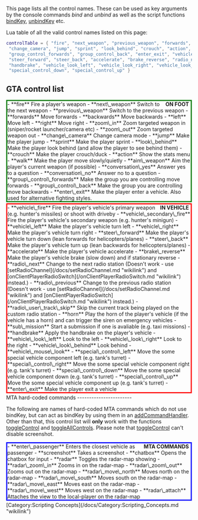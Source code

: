 This page lists all the control names. These can be used as key arguments by the console commands *bind* and *unbind* as well as the script functions [bindKey](/docs/bindKey.md "wikilink"), [unbindKey](/unbindKey.md "wikilink") etc.

Lua table of all the valid control names listed on this page:

``` lua
controlTable = { "fire", "next_weapon", "previous_weapon", "forwards", "backwards", "left", "right", "zoom_in", "zoom_out",
 "change_camera", "jump", "sprint", "look_behind", "crouch", "action", "walk", "aim_weapon", "conversation_yes", "conversation_no",
 "group_control_forwards", "group_control_back", "enter_exit", "vehicle_fire", "vehicle_secondary_fire", "vehicle_left", "vehicle_right",
 "steer_forward", "steer_back", "accelerate", "brake_reverse", "radio_next", "radio_previous", "radio_user_track_skip", "horn", "sub_mission",
 "handbrake", "vehicle_look_left", "vehicle_look_right", "vehicle_look_behind", "vehicle_mouse_look", "special_control_left", "special_control_right",
 "special_control_down", "special_control_up" }
```

GTA control list
----------------

<div style="border:3px solid green;margin-bottom:3px;">
<div style="float:right;padding-right:5px;font-weight:bold;">
ON FOOT

</div>
-   **fire** Fire a player's weapon
-   **next\_weapon** Switch to the next weapon
-   **previous\_weapon** Switch to the previous weapon
-   **forwards** Move forwards
-   **backwards** Move backwards
-   **left** Move left
-   **right** Move right
-   **zoom\_in** Zoom targeted weapon in (sniper/rocket launcher/camera etc)
-   **zoom\_out** Zoom targeted weapon out
-   **change\_camera** Change camera mode
-   **jump** Make the player jump
-   **sprint** Make the player sprint
-   **look\_behind** Make the player look behind (and allow the player to see behind them)
-   **crouch** Make the player crouch/duck
-   **action** Show the stats menu
-   **walk** Make the player move slowly/quietly
-   **aim\_weapon** Aim the player's current weapon (if possible)
-   **conversation\_yes** Answer yes to a question
-   **conversation\_no** Answer no to a question
-   **group\_control\_forwards** Make the group you are controlling move forwards
-   **group\_control\_back** Make the group you are controlling move backwards
-   **enter\_exit** Make the player enter a vehicle. Also used for alternative fighting styles.

</div>
<div style="border:3px solid red;margin-bottom:3px;">
<div style="float:right;padding-right:5px;font-weight:bold;">
IN VEHICLE

</div>
-   **vehicle\_fire** Fire the player's vehicle's primary weapon (e.g. hunter's missiles) or shoot with driveby
-   **vehicle\_secondary\_fire** Fire the player's vehicle's secondary weapon (e.g. hunter's minigun)
-   **vehicle\_left** Make the player's vehicle turn left
-   **vehicle\_right** Make the player's vehicle turn right
-   **steer\_forward** Make the player's vehicle turn down (lean forwards for helicopters/planes)
-   **steer\_back** Make the player's vehicle turn up (lean backwards for helicopters/planes)
-   **accelerate** Make the player's vehicle accelerate
-   **brake\_reverse** Make the player's vehicle brake (slow down) and if stationary reverse
-   **radio\_next** Change to the next radio station (Doesn't work - use [setRadioChannel](/docs/setRadioChannel.md "wikilink") and [onClientPlayerRadioSwitch](/onClientPlayerRadioSwitch.md "wikilink") instead.)
-   **radio\_previous** Change to the previous radio station (Doesn't work - use [setRadioChannel](/docs/setRadioChannel.md "wikilink") and [onClientPlayerRadioSwitch](/onClientPlayerRadioSwitch.md "wikilink") instead.)
-   **radio\_user\_track\_skip** Skip the current track being played on the custom radio station
-   **horn** Play the horn of the player's vehicle (if the vehicle has a horn) and can trigger the siren on emergency vehicles
-   **sub\_mission** Start a submission if one is avaliable (e.g. taxi missions)
-   **handbrake** Apply the handbrake on the player's vehicle
-   **vehicle\_look\_left** Look to the left
-   **vehicle\_look\_right** Look to the right
-   **vehicle\_look\_behind** Look behind
-   **vehicle\_mouse\_look**
-   **special\_control\_left** Move the some special vehicle component left (e.g. tank's turret)
-   **special\_control\_right** Move the some special vehicle component right (e.g. tank's turret)
-   **special\_control\_down** Move the some special vehicle component down (e.g. tank's turret)
-   **special\_control\_up** Move the some special vehicle component up (e.g. tank's turret)
-   **enter\_exit** Make the player exit a vehicle

</div>
MTA hard-coded commands
-----------------------

The following are names of hard-coded MTA commands which do not use bindKey, but can act as bindKey by using them in an [addCommandHandler](/docs/addCommandHandler.md "wikilink"). Other than that, this control list will **only** work with the functions [toggleControl](/toggleControl.md "wikilink") and [toggleAllControls](/toggleAllControls.md "wikilink"). Please note that [toggleControl](/toggleControl.md "wikilink") can't disable screenshot.

<div style="border:3px solid blue;margin-bottom:3px;">
<div
style="float:right;padding-right:5px;font-weight:bold;">
MTA COMMANDS

</div>
-   **enter\_passenger** Enters the closest vehicle as passenger
-   **screenshot** Takes a screenshot
-   **chatbox** Opens the chatbox for input
-   **radar** Toggles the radar-map showing
-   **radar\_zoom\_in** Zooms in on the radar-map
-   **radar\_zoom\_out** Zooms out on the radar-map
-   **radar\_move\_north** Moves north on the radar-map
-   **radar\_move\_south** Moves south on the radar-map
-   **radar\_move\_east** Moves east on the radar-map
-   **radar\_move\_west** Moves west on the radar-map
-   **radar\_attach** Attaches the view to the local-player on the radar-map

</div>
[Category:Scripting Concepts](/docs/Category:Scripting_Concepts.md "wikilink")
